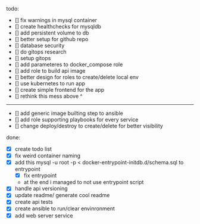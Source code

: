 todo:
- [] fix warnings in mysql container
- [] create healthchecks for mysqldb
- [] add persistent volume to db
- [] better setup for github repo
- [] database security
- [] do gitops research
- [] setup gitops
- [] add parameteres to docker_compose role
- [] add role to build api image
- [] better design for roles to create/delete local env
- [] use kubernetes to run app
- [] create simple frontend for the app
- [] rethink this mess above ^

---
- [] add generic image builting step to ansible
- [] add role supporting playbooks for every service
- [] change deploy/destroy to create/delete for better visibility

done:
- [x] create todo list
- [x] fix weird container naming
- [x] add this mysql -u root -p < docker-entrypoint-initdb.d/schema.sql to entrypoint
    - [x] fix entrypoint
    - at the end i managed to not use entrypoint script
- [x] handle api versioning
- [x] update readme/ generate cool readme
- [x] create api tests
- [x] create ansible to run/clear envinronment
- [x] add web server service